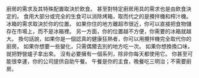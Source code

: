 廚房的需求及其特殊配置取決於飲食。
甚至對特定廚房用具的需求也是由飲食決定的。
食用大部分或完全的生食可以消除烤箱，取而代之的是攪拌機和榨汁機。
冰箱的需求取決於你的位置。
如果你住的地方離超市很近，你可以直接把食物儲存在市場上，而不是冰箱裡。
另一方面，你的位置越不方便，你需要的冰箱就越大。
換句話說，如果你是一個認真的健康狂熱者，你可以用攪拌機完全取代你的廚房。
如果你想要一些變化，只需偶爾去別的地方吃一次。
如果你想換換口味，就把野營爐子拿出來。
沒有必要擁有一個系列，除非你每天都使用它。
你甚至可能很幸運，你的公司提供自助午餐。
午餐是你的主食，晚餐吃三明治；不需要廚房。
